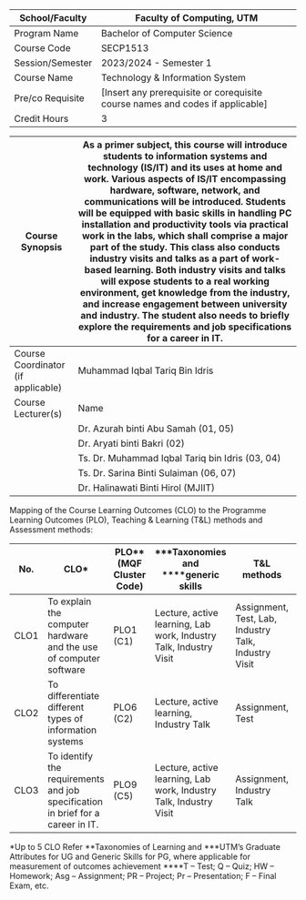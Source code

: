 | School/Faculty                | Faculty of Computing, UTM   |
|-------------------------------|-----------------------------|
| Program Name                  | Bachelor of Computer Science|
| Course Code                   | SECP1513                    |
| Session/Semester              | 2023/2024 - Semester 1      |
| Course Name                   | Technology & Information System |
| Pre/co Requisite              | [Insert any prerequisite or corequisite course names and codes if applicable] |
| Credit Hours                  | 3                           |

| Course Synopsis  | As a primer subject, this course will introduce students to information systems and technology (IS/IT) and its uses at home and work. Various aspects of IS/IT encompassing hardware, software, network, and communications will be introduced. Students will be equipped with basic skills in handling PC installation and productivity tools via practical work in the labs, which shall comprise a major part of the study. This class also conducts industry visits and talks as a part of work-based learning. Both industry visits and talks will expose students to a real working environment, get knowledge from the industry, and increase engagement between university and industry. The student also needs to briefly explore the requirements and job specifications for a career in IT. |
|-----------------|------------------------------------------------------------------------------------------------------------------------------------------------------------------------------------------------------------------------------------------------------------------------------------------------------------------------------------------------------------------|
| Course Coordinator (if applicable) | Muhammad Iqbal Tariq Bin Idris |
| Course Lecturer(s) | Name | Office | Contact No. | E-mail |
|                   | Dr. Azurah binti Abu Samah (01, 05) | | | azurah@utm.my |
|                   | Dr. Aryati binti Bakri (02) | | | aryati@utm.my |
|                   | Ts. Dr. Muhammad Iqbal Tariq bin Idris (03, 04) | | | miqbaltariq@utm.my |
|                   | Ts. Dr. Sarina Binti Sulaiman (06, 07) | | | sarina@utm.my |
|                   | Dr. Halinawati Binti Hirol (MJIIT) | | | halinawati@utm.my |

Mapping of the Course Learning Outcomes (CLO) to the Programme Learning Outcomes (PLO), Teaching & Learning (T&L) methods and Assessment methods:

| No.   | CLO*                                                  | PLO** (MQF Cluster Code) | ***Taxonomies and ****generic skills | T&L methods                                | Assessment methods                          |
|-------|-------------------------------------------------------|--------------------------|---------------------------------------|--------------------------------------------|--------------------------------------------|
| CLO1  | To explain the computer hardware and the use of computer software | PLO1 (C1)                | Lecture, active learning, Lab work, Industry Talk, Industry Visit | Assignment, Test, Lab, Industry Talk, Industry Visit |
| CLO2  | To differentiate different types of information systems | PLO6 (C2)                | Lecture, active learning, Industry Talk | Assignment, Test                           |
| CLO3  | To identify the requirements and job specification in brief for a career in IT. | PLO9 (C5)                | Lecture, active learning, Lab work, Industry Talk, Industry Visit | Assignment, Industry Talk                  |

*Up to 5 CLO
Refer **Taxonomies of Learning and ***UTM’s Graduate Attributes for UG and Generic Skills for PG, where applicable for measurement of outcomes achievement
****T – Test; Q – Quiz; HW – Homework; Asg – Assignment; PR – Project; Pr – Presentation; F – Final Exam, etc.


